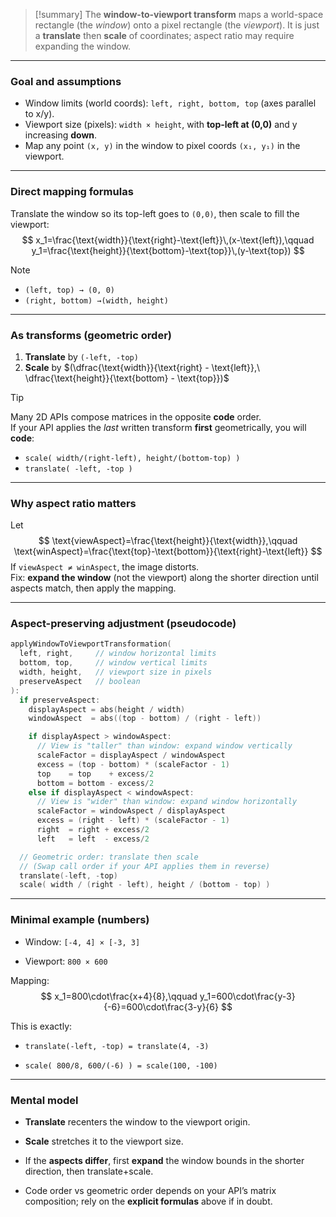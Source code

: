 
> [!summary]
The **window-to-viewport transform** maps a world-space rectangle (the *window*) onto a pixel rectangle (the *viewport*). It is just a **translate** then **scale** of coordinates; aspect ratio may require expanding the window.

---

### Goal and assumptions
- Window limits (world coords): `left, right, bottom, top` (axes parallel to x/y).
- Viewport size (pixels): `width × height`, with **top-left at (0,0)** and y increasing **down**.
- Map any point `(x, y)` in the window to pixel coords `(x₁, y₁)` in the viewport.

---

### Direct mapping formulas
Translate the window so its top-left goes to `(0,0)`, then scale to fill the viewport:
$$
x_1=\frac{\text{width}}{\text{right}-\text{left}}\,(x-\text{left}),\qquad
y_1=\frac{\text{height}}{\text{bottom}-\text{top}}\,(y-\text{top})
$$

> [!note]
> - `(left, top) → (0, 0)`  
> - `(right, bottom) →(width, height)`

---

### As transforms (geometric order)
1) **Translate** by `(-left, -top)`  
2) **Scale** by $(\dfrac{\text{width}}{\text{right} - \text{left}},\ \dfrac{\text{height}}{\text{bottom} - \text{top}})$

> [!tip]
> Many 2D APIs compose matrices in the opposite **code** order.  
> If your API applies the *last* written transform **first** geometrically, you will **code**:
> - `scale( width/(right-left), height/(bottom-top) )`
> - `translate( -left, -top )`

---

### Why aspect ratio matters
Let
$$
\text{viewAspect}=\frac{\text{height}}{\text{width}},\qquad
\text{winAspect}=\frac{\text{top}-\text{bottom}}{\text{right}-\text{left}}
$$
If `viewAspect ≠ winAspect`, the image distorts.  
Fix: **expand the window** (not the viewport) along the shorter direction until aspects match, then apply the mapping.

---

### Aspect-preserving adjustment (pseudocode)
```c++
applyWindowToViewportTransformation(
  left, right,     // window horizontal limits
  bottom, top,     // window vertical limits
  width, height,   // viewport size in pixels
  preserveAspect   // boolean
):
  if preserveAspect:
    displayAspect = abs(height / width)
    windowAspect  = abs((top - bottom) / (right - left))

    if displayAspect > windowAspect:
      // View is "taller" than window: expand window vertically
      scaleFactor = displayAspect / windowAspect
      excess = (top - bottom) * (scaleFactor - 1)
      top    = top    + excess/2
      bottom = bottom - excess/2
    else if displayAspect < windowAspect:
      // View is "wider" than window: expand window horizontally
      scaleFactor = windowAspect / displayAspect
      excess = (right - left) * (scaleFactor - 1)
      right  = right + excess/2
      left   = left  - excess/2

  // Geometric order: translate then scale
  // (Swap call order if your API applies them in reverse)
  translate(-left, -top)
  scale( width / (right - left), height / (bottom - top) )
```

---

### Minimal example (numbers)

- Window: `[-4, 4] × [-3, 3]`
    
- Viewport: `800 × 600`
    

Mapping:  
$$  
x_1=800\cdot\frac{x+4}{8},\qquad  
y_1=600\cdot\frac{y-3}{-6}=600\cdot\frac{3-y}{6}  
$$

This is exactly:

- `translate(-left, -top) = translate(4, -3)`
    
- `scale( 800/8, 600/(-6) ) = scale(100, -100)`
    

---

### Mental model

- **Translate** recenters the window to the viewport origin.
    
- **Scale** stretches it to the viewport size.
    
- If the **aspects differ**, first **expand** the window bounds in the shorter direction, then translate+scale.
    
- Code order vs geometric order depends on your API’s matrix composition; rely on the **explicit formulas** above if in doubt.